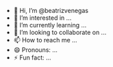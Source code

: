 - 👋 Hi, I’m @beatrizvenegas
- 👀 I’m interested in ...
- 🌱 I’m currently learning ...
- 💞️ I’m looking to collaborate on ...
- 📫 How to reach me ...
- 😄 Pronouns: ...
- ⚡ Fun fact: ...

<!---
beatrizvenegas/beatrizvenegas is a ✨ special ✨ repository because its `README.md` (this file) appears on your GitHub profile.
You can click the Preview link to take a look at your changes.
--->
